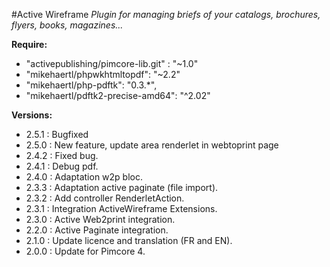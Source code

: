 #Active Wireframe
*Plugin for managing briefs of your catalogs, brochures, flyers, books, magazines...*

__Require:__
* "activepublishing/pimcore-lib.git" : "~1.0"
* "mikehaertl/phpwkhtmltopdf": "~2.2"
* "mikehaertl/php-pdftk": "0.3.*",
* "mikehaertl/pdftk2-precise-amd64": "^2.02"

__Versions:__
* 2.5.1 : Bugfixed 
* 2.5.0 : New feature, update area renderlet in webtoprint page
* 2.4.2 : Fixed bug.
* 2.4.1 : Debug pdf.
* 2.4.0 : Adaptation w2p bloc.
* 2.3.3 : Adaptation active paginate (file import).
* 2.3.2 : Add controller RenderletAction.
* 2.3.1 : Integration ActiveWireframe Extensions.
* 2.3.0 : Active Web2print integration.
* 2.2.0 : Active Paginate integration.
* 2.1.0 : Update licence and translation (FR and EN).
* 2.0.0 : Update for Pimcore 4.